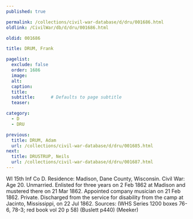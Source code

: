 ```yaml
---
published: true

permalink: /collections/civil-war-database/d/dru/001686.html
oldlink: /CivilWar/db/d/dru/001686.html

oldid: 001686

title: DRUM, Frank

pagelist:
  exclude: false
  order: 1686
  image: 
  alt:
  caption:
  title:
  subtitle:      # Defaults to page subtitle
  teaser:

category: 
  - D 
  - DRU

previous:
  title: DRUM, Adam
  url: /collections/civil-war-database/d/dru/001685.html  
next:
  title: DRUSTRUP, Neils
  url: /collections/civil-war-database/d/dru/001687.html   
---
```

WI 15th Inf Co D. Residence: Madison, Dane County, Wisconsin. Civil War: Age 20. Unmarried. Enlisted for three years on 2 Feb 1862 at Madison and mustered there on 21 Mar 1862. Appointed company musician on 21 Feb 1862. Private. Discharged from the service for disability from the camp at Jacinto, Mississippi, on 22 Jul 1862. Sources: (WHS Series 1200 boxes 76-6, 78-3; red book vol 20 p 58) (Buslett p440) (Meeker)
